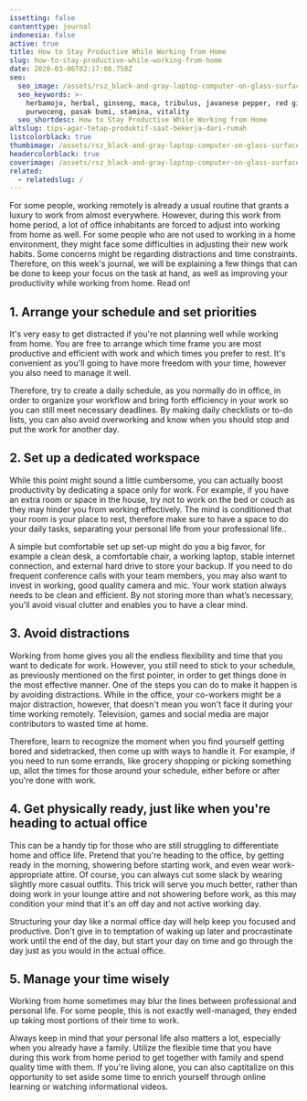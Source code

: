 ```yaml
---
issetting: false
contenttype: journal
indonesia: false
active: true
title: How to Stay Productive While Working from Home
slug: how-to-stay-productive-while-working-from-home
date: 2020-03-06T02:17:08.758Z
seo:
  seo_image: /assets/rsz_black-and-gray-laptop-computer-on-glass-surface-128622.jpg
  seo_keywords: >-
    herbamojo, herbal, ginseng, maca, tribulus, javanese pepper, red ginger,
    purwoceng, pasak bumi, stamina, vitality
  seo_shortdesc: How to Stay Productive While Working from Home
altslug: tips-agar-tetap-produktif-saat-bekerja-dari-rumah
listcolorblack: true
thumbimage: /assets/rsz_black-and-gray-laptop-computer-on-glass-surface-128622.jpg
headercolorblack: true
coverimage: /assets/rsz_black-and-gray-laptop-computer-on-glass-surface-128622.jpg
related:
  - relatedslug: /
---
```


For some people, working remotely is already a usual routine that grants a luxury to work from almost everywhere. However, during this work from home period, a lot of office inhabitants are forced to adjust into working from home as well. For some people who are not used to working in a home environment, they might face some difficulties in adjusting their new work habits. Some concerns might be regarding distractions and time constraints. Therefore, on this week's journal, we will be explaining a few things that can be done to keep your focus on the task at hand, as well as improving your productivity while working from home. Read on!

## 1. Arrange your schedule and set priorities

It's very easy to get distracted if you're not planning well while working from home. You are free to arrange which time frame you are most productive and efficient with work and which times you prefer to rest. It's convenient as you'll going to have more freedom with your time, however you also need to manage it well.

Therefore, try to create a daily schedule, as you normally do in office, in order to organize your workflow and bring forth efficiency in your work so you can still meet necessary deadlines. By making daily checklists or to-do lists, you can also avoid overworking and know when you should stop and put the work for another day.

## 2. Set up a dedicated workspace

While this point might sound a little cumbersome, you can actually boost productivity by dedicating a space only for work. For example, if you have an extra room or space in the house, try not to work on the bed or couch as they may hinder you from working effectively. The mind is conditioned that your room is your place to rest, therefore make sure to have a space to do your daily tasks, separating your personal life from your professional life..

A simple but comfortable set up set-up might do you a big favor, for example a clean desk, a comfortable chair, a working laptop, stable internet connection, and external hard drive to store your backup. If you need to do frequent conference calls with your team members, you may also want to invest in working, good quality camera and mic. Your work station always needs to be clean and efficient. By not storing more than what’s necessary, you'll avoid visual clutter and enables you to have a clear mind.

## 3. Avoid distractions

Working from home gives you all the endless flexibility and time that you want to dedicate for work. However, you still need to stick to your schedule, as previously mentioned on the first pointer, in order to get things done in the most effective manner. One of the steps you can do to make it happen is by avoiding distractions. While in the office, your co-workers might be a major distraction, however, that doesn't mean you won't face it during your time working remotely. Television, games and social media are major contributors to wasted time at home.

Therefore, learn to recognize the moment when you find yourself getting bored and sidetracked, then come up with ways to handle it. For example, if you need to run some errands, like grocery shopping or picking something up, allot the times for those around your schedule, either before or after you're done with work.

## 4. Get physically ready, just like when you're heading to actual office

This can be a handy tip for those who are still struggling to differentiate home and office life. Pretend that you're heading to the office, by getting ready in the morning, showering before starting work, and even wear work-appropriate attire. Of course, you can always cut some slack by wearing slightly more casual outfits. This trick will serve you much better, rather than doing work in your lounge attire and not showering before work, as this may condition your mind that it's an off day and not active working day.

Structuring your day like a normal office day will help keep you focused and productive. Don't give in to temptation of waking up later and procrastinate work until the end of the day, but start your day on time and go through the day just as you would in the actual office.

## 5. Manage your time wisely

Working from home sometimes may blur the lines between professional and personal life. For some people, this is not exactly well-managed, they ended up taking most portions of their time to work.

Always keep in mind that your personal life also matters a lot, especially when you already have a family. Utilize the flexible time that you have during this work from home period to get together with family and spend quality time with them. If you're living alone, you can also captitalize on this opportunity to set aside some time to enrich yourself through online learning or watching informational videos.
